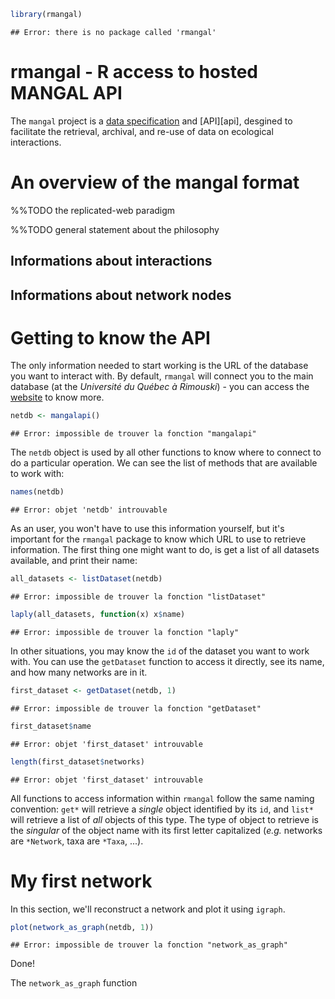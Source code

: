 <!--
%\VignetteEngine{knitr::knitr}
%\VignetteIndexEntry{Basics of rmangal}
-->


```r
library(rmangal)
```

```
## Error: there is no package called 'rmangal'
```


# rmangal - R access to hosted MANGAL API

The `mangal` project is a [data specification][dataspec] and [API][api],
desgined to facilitate the retrieval, archival, and re-use of data on
ecological interactions.

# An overview of the mangal format

%%TODO the replicated-web paradigm

%%TODO general statement about the philosophy

## Informations about interactions

## Informations about network nodes

# Getting to know the API

The only information needed to start working is the URL of the database you want to interact with. By default, `rmangal` will connect you to the main database (at the *Université du Québec à Rimouski*) - you can access the [website] to know more.


```r
netdb <- mangalapi()
```

```
## Error: impossible de trouver la fonction "mangalapi"
```


The `netdb` object is used by all other functions to know where to connect to do a particular operation. We can see the list of methods that are available to work with:


```r
names(netdb)
```

```
## Error: objet 'netdb' introuvable
```


As an user, you won't have to use this information yourself, but it's important for the `rmangal` package to know which URL to use to retrieve information. The first thing one might want to do, is get a list of all datasets available, and print their name:


```r
all_datasets <- listDataset(netdb)
```

```
## Error: impossible de trouver la fonction "listDataset"
```

```r
laply(all_datasets, function(x) x$name)
```

```
## Error: impossible de trouver la fonction "laply"
```


In other situations, you may know the `id` of the dataset you want to work with. You can use the `getDataset` function to access it directly, see its name, and how many networks are in it.


```r
first_dataset <- getDataset(netdb, 1)
```

```
## Error: impossible de trouver la fonction "getDataset"
```

```r
first_dataset$name
```

```
## Error: objet 'first_dataset' introuvable
```

```r
length(first_dataset$networks)
```

```
## Error: objet 'first_dataset' introuvable
```


All functions to access information within `rmangal` follow the same naming convention: `get*` will retrieve a *single* object identified by its `id`, and `list*` will retrieve a list of *all* objects of this type. The type of object to retrieve is the *singular* of the object name with its first letter capitalized (*e.g.* networks are `*Network`, taxa are `*Taxa`, ...).

# My first network

In this section, we'll reconstruct a network and plot it using `igraph`.


```r
plot(network_as_graph(netdb, 1))
```

```
## Error: impossible de trouver la fonction "network_as_graph"
```


Done!

The `network_as_graph` function

[dataspec]: https://github.com/mangal-wg/mangal-schemes
[website]: http://mangal.uqar.ca/
